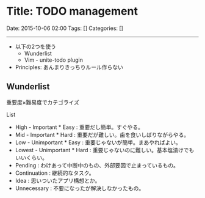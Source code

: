 # Title: TODO management

Date: 2015-10-06 02:00
Tags: []
Categories: []

<!-- toc -->

---

- 以下の2つを使う
    - Wunderlist
    - Vim - unite-todo plugin
- Principles: あんまりきっちりルール作らない

## Wunderlist

重要度×難易度でカテゴライズ

List

- High - Important * Easy     : 重要だし簡単。すぐやる。
- Mid - Important * Hard      : 重要だが難しい。歯を食いしばりながらやる。
- Low - Unimportant * Easy    : 重要じゃないが簡単。まあやればよい。
- Lowest - Unimportant * Hard : 重要じゃないのに難しい。基本塩漬けでもいいくらい。
- Pending                     : わけあって中断中のもの、外部要因で止まっているもの。
- Continuation                : 継続的なタスク。
- Idea                        : 思いついたアプリ構想とか。
- Unnecessary                 : 不要になったが解決しなかったもの。

